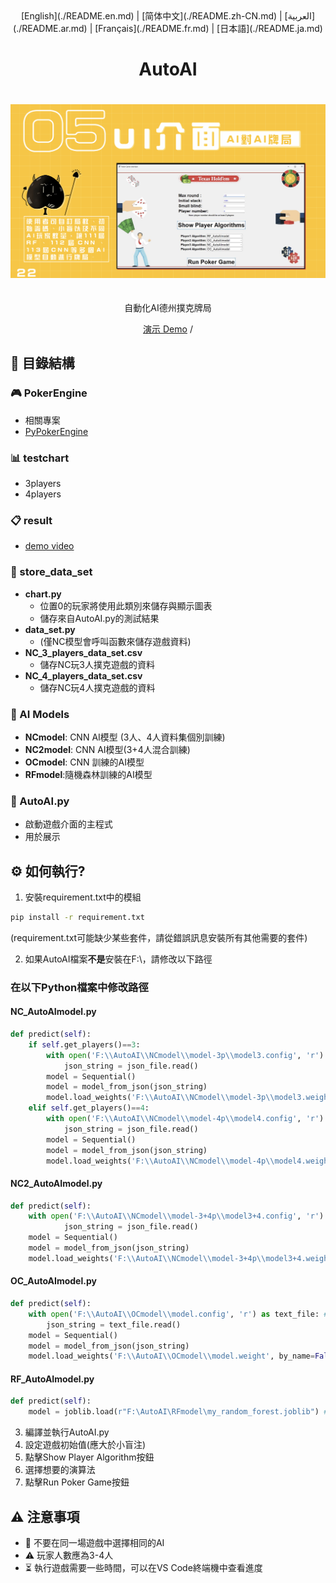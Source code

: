 <div align="center">
[English](./README.en.md) | [简体中文](./README.zh-CN.md) | [العربية](./README.ar.md) | [Français](./README.fr.md) | [日本語](./README.ja.md)
</div>
<div align="center">
  <h1>AutoAI</h1>
  <a href='#-目錄結構'>
    <img src="./image/ui.png" alt="icon" style="margin: 20px 0;"/>
  </a>
  <p>自動化AI德州撲克牌局</p>
  <p>
    <a href="https://youtu.be/sFaKtDhwvUw?feature=shared">演示 Demo</a> / 
  </p>
</div>

## 📁 目錄結構
### 🎮 PokerEngine
- 相關專案
- [PyPokerEngine](https://github.com/ishikota/PyPokerEngine)

### 📊 testchart
- 3players
- 4players

### 📋 result
- [demo video](https://youtu.be/sFaKtDhwvUw?feature=shared)

### 💾 store_data_set
- **chart.py**
  - 位置0的玩家將使用此類別來儲存與顯示圖表
  - 儲存來自AutoAI.py的測試結果
- **data_set.py**
  - (僅NC模型會呼叫函數來儲存遊戲資料)
- **NC_3_players_data_set.csv**
  - 儲存NC玩3人撲克遊戲的資料
- **NC_4_players_data_set.csv**
  - 儲存NC玩4人撲克遊戲的資料

### 🤖 AI Models
- **NCmodel**: CNN AI模型 (3人、4人資料集個別訓練)
- **NC2model**: CNN AI模型(3+4人混合訓練)
- **OCmodel**: CNN 訓練的AI模型
- **RFmodel**:隨機森林訓練的AI模型

### 🎯 AutoAI.py
- 啟動遊戲介面的主程式
- 用於展示

## ⚙️ 如何執行?

1. 安裝requirement.txt中的模組
```bash
pip install -r requirement.txt
```
(requirement.txt可能缺少某些套件，請從錯誤訊息安裝所有其他需要的套件)

2. 如果AutoAI檔案**不是**安裝在F:\\，請修改以下路徑

### 在以下Python檔案中修改路徑

#### NC_AutoAImodel.py
```python
def predict(self):
    if self.get_players()==3:
        with open('F:\\AutoAI\\NCmodel\\model-3p\\model3.config', 'r') as json_file: #路徑
            json_string = json_file.read()
        model = Sequential()
        model = model_from_json(json_string)
        model.load_weights('F:\\AutoAI\\NCmodel\\model-3p\\model3.weight', by_name=False) #路徑
    elif self.get_players()==4:
        with open('F:\\AutoAI\\NCmodel\\model-4p\\model4.config', 'r') as json_file: #路徑
            json_string = json_file.read()
        model = Sequential()
        model = model_from_json(json_string)
        model.load_weights('F:\\AutoAI\\NCmodel\\model-4p\\model4.weight', by_name=False) #路徑
```

#### NC2_AutoAImodel.py
```python
def predict(self):
    with open('F:\\AutoAI\\NCmodel\\model-3+4p\\model3+4.config', 'r') as json_file: #路徑
            json_string = json_file.read()
    model = Sequential()
    model = model_from_json(json_string)
    model.load_weights('F:\\AutoAI\\NCmodel\\model-3+4p\\model3+4.weight', by_name=False) #路徑
```

#### OC_AutoAImodel.py
```python
def predict(self):
    with open('F:\\AutoAI\\OCmodel\\model.config', 'r') as text_file: #路徑
        json_string = text_file.read()
    model = Sequential()
    model = model_from_json(json_string)
    model.load_weights('F:\\AutoAI\\OCmodel\\model.weight', by_name=False) #路徑
```

#### RF_AutoAImodel.py
```python
def predict(self):
    model = joblib.load(r"F:\AutoAI\RFmodel\my_random_forest.joblib") #路徑
```

3. 編譯並執行AutoAI.py
4. 設定遊戲初始值(應大於小盲注)
5. 點擊Show Player Algorithm按鈕
6. 選擇想要的演算法
7. 點擊Run Poker Game按鈕

## ⚠️ 注意事項
- 🚫 不要在同一場遊戲中選擇相同的AI
- ⚠️ 玩家人數應為3-4人
- ⏳ 執行遊戲需要一些時間，可以在VS Code終端機中查看進度